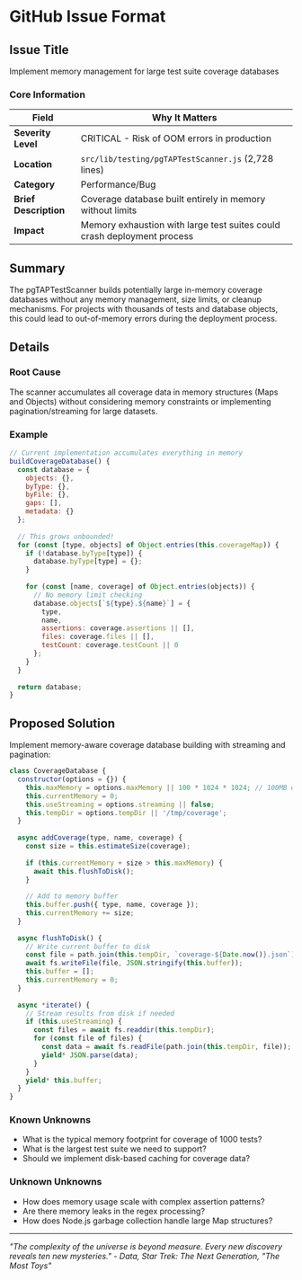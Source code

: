 # GitHub Issue Format

## Issue Title
Implement memory management for large test suite coverage databases

### Core Information

| Field | Why It Matters |
|-------|---------------|
| **Severity Level** | CRITICAL - Risk of OOM errors in production |
| **Location** | `src/lib/testing/pgTAPTestScanner.js` (2,728 lines) |
| **Category** | Performance/Bug |
| **Brief Description** | Coverage database built entirely in memory without limits |
| **Impact** | Memory exhaustion with large test suites could crash deployment process |

## Summary

The pgTAPTestScanner builds potentially large in-memory coverage databases without any memory management, size limits, or cleanup mechanisms. For projects with thousands of tests and database objects, this could lead to out-of-memory errors during the deployment process.

## Details

### Root Cause

The scanner accumulates all coverage data in memory structures (Maps and Objects) without considering memory constraints or implementing pagination/streaming for large datasets.

### Example

```javascript
// Current implementation accumulates everything in memory
buildCoverageDatabase() {
  const database = {
    objects: {},
    byType: {},
    byFile: {},
    gaps: [],
    metadata: {}
  };
  
  // This grows unbounded!
  for (const [type, objects] of Object.entries(this.coverageMap)) {
    if (!database.byType[type]) {
      database.byType[type] = {};
    }
    
    for (const [name, coverage] of Object.entries(objects)) {
      // No memory limit checking
      database.objects[`${type}.${name}`] = {
        type,
        name,
        assertions: coverage.assertions || [],
        files: coverage.files || [],
        testCount: coverage.testCount || 0
      };
    }
  }
  
  return database;
}
```

## Proposed Solution

Implement memory-aware coverage database building with streaming and pagination:

```javascript
class CoverageDatabase {
  constructor(options = {}) {
    this.maxMemory = options.maxMemory || 100 * 1024 * 1024; // 100MB default
    this.currentMemory = 0;
    this.useStreaming = options.streaming || false;
    this.tempDir = options.tempDir || '/tmp/coverage';
  }
  
  async addCoverage(type, name, coverage) {
    const size = this.estimateSize(coverage);
    
    if (this.currentMemory + size > this.maxMemory) {
      await this.flushToDisk();
    }
    
    // Add to memory buffer
    this.buffer.push({ type, name, coverage });
    this.currentMemory += size;
  }
  
  async flushToDisk() {
    // Write current buffer to disk
    const file = path.join(this.tempDir, `coverage-${Date.now()}.json`);
    await fs.writeFile(file, JSON.stringify(this.buffer));
    this.buffer = [];
    this.currentMemory = 0;
  }
  
  async *iterate() {
    // Stream results from disk if needed
    if (this.useStreaming) {
      const files = await fs.readdir(this.tempDir);
      for (const file of files) {
        const data = await fs.readFile(path.join(this.tempDir, file));
        yield* JSON.parse(data);
      }
    }
    yield* this.buffer;
  }
}
```

### Known Unknowns

- What is the typical memory footprint for coverage of 1000 tests?
- What is the largest test suite we need to support?
- Should we implement disk-based caching for coverage data?

### Unknown Unknowns

- How does memory usage scale with complex assertion patterns?
- Are there memory leaks in the regex processing?
- How does Node.js garbage collection handle large Map structures?

___

_"The complexity of the universe is beyond measure. Every new discovery reveals ten new mysteries." - Data, Star Trek: The Next Generation, "The Most Toys"_